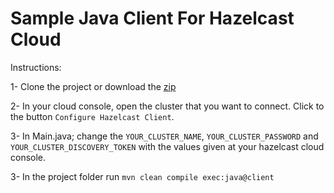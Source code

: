 # Sample Java Client For Hazelcast Cloud

Instructions:

1- Clone the project or download the [zip](https://github.com/hazelcast/hazelcast-cloud-java-sample-client/archive/master.zip) 

2- In your cloud console, open the cluster that you want to connect. Click to the button `Configure Hazelcast Client`. 

3- In Main.java; change the `YOUR_CLUSTER_NAME`, `YOUR_CLUSTER_PASSWORD` and `YOUR_CLUSTER_DISCOVERY_TOKEN` with the values given at your hazelcast cloud console.

3- In the project folder run `mvn clean compile exec:java@client`
